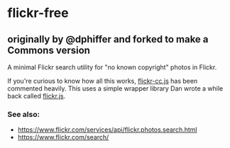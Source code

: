 # flickr-free
## originally by @dphiffer and forked to make a Commons version
A minimal Flickr search utility for "no known copyright" photos in Flickr.

If you're curious to know how all this works, [flickr-cc.js](https://github.com/dphiffer/flickr-cc/blob/master/flickr-cc.js) has been commented heavily. This uses a simple wrapper library Dan wrote a while back called [flickr.js](https://github.com/dphiffer/flickr-js/).

### See also:
* https://www.flickr.com/services/api/flickr.photos.search.html
* https://www.flickr.com/search/

